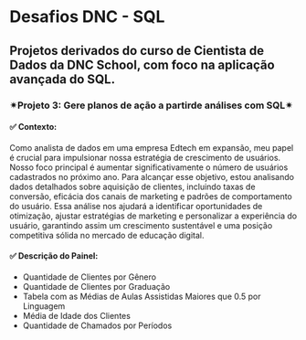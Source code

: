 # Desafios DNC - SQL

## Projetos derivados do curso de Cientista de Dados da DNC School, com foco na aplicação avançada do SQL.

### ✴Projeto 3: Gere planos de ação a partirde análises com SQL✴

#### ✅ Contexto: 

Como analista de dados em uma empresa Edtech em expansão, meu papel é crucial para impulsionar nossa estratégia de crescimento de usuários. Nosso foco principal é aumentar significativamente o número de usuários cadastrados no próximo ano. Para alcançar esse objetivo, estou analisando dados detalhados sobre aquisição de clientes, incluindo taxas de conversão, eficácia dos canais de marketing e padrões de comportamento do usuário. Essa análise nos ajudará a identificar oportunidades de otimização, ajustar estratégias de marketing e personalizar a experiência do usuário, garantindo assim um crescimento sustentável e uma posição competitiva sólida no mercado de educação digital.

#### ✅ Descrição do Painel:

- Quantidade de Clientes por Gênero
- Quantidade de Clientes por Graduação
- Tabela com as Médias de Aulas Assistidas Maiores que 0.5 por Linguagem
- Média de Idade dos Clientes
- Quantidade de Chamados por Períodos

